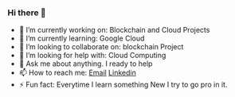 ### Hi there 👋

- 🔭 I’m currently working on:  Blockchain and Cloud Projects
- 🌱 I’m currently learning: Google Cloud
- 👯 I’m looking to collaborate on:  blockchain Project
- 🤔 I’m looking for help with:  Cloud Computing
- 💬 Ask me about anything. I ready to help
- 📫 How to reach me: [Email](sawantajinkya924@gmail.com) [Linkedin](https://www.linkedin.com/in/ajinkya-sawant-4b9784188)
- ⚡ Fun fact: Everytime I learn something New I try to go pro in it.
